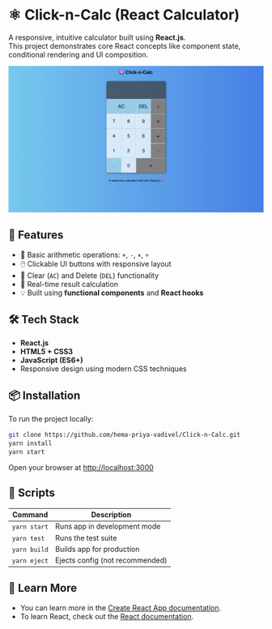 # ⚛️ Click-n-Calc (React Calculator)

A responsive, intuitive calculator built using **React.js**.\
This project demonstrates core React concepts like component state, conditional rendering and UI composition.

![Click-n-Calc Screenshot](/assets/image-1.png)

## 🚀 Features

- 🧮 Basic arithmetic operations: `+`, `-`, `×`, `÷`
- 🖱️ Clickable UI buttons with responsive layout
- 🧼 Clear (`AC`) and Delete (`DEL`) functionality
- 🎯 Real-time result calculation
- 💡 Built using **functional components** and **React hooks**

## 🛠️ Tech Stack

- **React.js**
- **HTML5 + CSS3**
- **JavaScript (ES6+)**
- Responsive design using modern CSS techniques

## 📦 Installation

To run the project locally:

```bash
git clone https://github.com/hema-priya-vadivel/Click-n-Calc.git
yarn install
yarn start
```

Open your browser at [http://localhost:3000](http://localhost:3000)

## 🔧 Scripts

| Command        | Description                          |
|----------------|--------------------------------------|
| `yarn start`   | Runs app in development mode         |
| `yarn test`    | Runs the test suite                  |
| `yarn build`   | Builds app for production            |
| `yarn eject`   | Ejects config (not recommended)      |

## 🎯 Learn More

- You can learn more in the [Create React App documentation](https://facebook.github.io/create-react-app/docs/getting-started).
- To learn React, check out the [React documentation](https://reactjs.org/).
